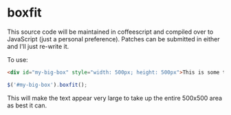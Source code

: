 boxfit
======

This source code will be maintained in coffeescript and compiled over to JavaScript (just a personal preference). Patches can be submitted in either and I'll just re-write it.

To use:

```html
<div id="my-big-box" style="width: 500px; height: 500px">This is some text</div>
```

```javascript
$('#my-big-box').boxfit();
```

This will make the text appear very large to take up the entire 500x500 area as best it can.